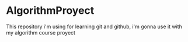 # AlgorithmProyect
This repository i'm using for learning git and github, i'm gonna use it with my algorithm course proyect
